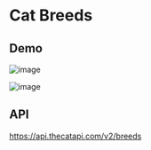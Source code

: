 # Cat Breeds

## Demo
![image](https://github.com/aleister1102/CatBreeds/assets/78531303/054fb37c-46b0-4f27-853e-93eea8817bd9)

![image](https://github.com/aleister1102/CatBreeds/assets/78531303/74a06c01-1102-4abc-9756-3c99cc0ef9d5)

## API
https://api.thecatapi.com/v2/breeds

